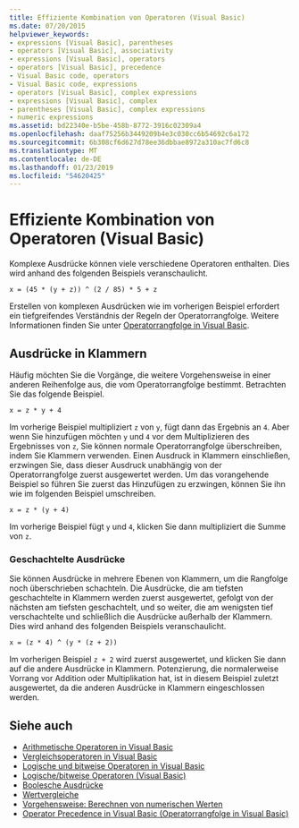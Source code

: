 ```yaml
---
title: Effiziente Kombination von Operatoren (Visual Basic)
ms.date: 07/20/2015
helpviewer_keywords:
- expressions [Visual Basic], parentheses
- operators [Visual Basic], associativity
- expressions [Visual Basic], operators
- operators [Visual Basic], precedence
- Visual Basic code, operators
- Visual Basic code, expressions
- operators [Visual Basic], complex expressions
- expressions [Visual Basic], complex
- parentheses [Visual Basic], complex expressions
- numeric expressions
ms.assetid: bd22340e-b5be-458b-8772-3916c02309a4
ms.openlocfilehash: daaf75256b3449209b4e3c030cc6b54692c6a172
ms.sourcegitcommit: 6b308cf6d627d78ee36dbbae8972a310ac7fd6c8
ms.translationtype: MT
ms.contentlocale: de-DE
ms.lasthandoff: 01/23/2019
ms.locfileid: "54620425"
---
```

# <a name="efficient-combination-of-operators-visual-basic"></a>Effiziente Kombination von Operatoren (Visual Basic)
Komplexe Ausdrücke können viele verschiedene Operatoren enthalten. Dies wird anhand des folgenden Beispiels veranschaulicht.  
  
 `x = (45 * (y + z)) ^ (2 / 85) * 5 + z`  
  
 Erstellen von komplexen Ausdrücken wie im vorherigen Beispiel erfordert ein tiefgreifendes Verständnis der Regeln der Operatorrangfolge. Weitere Informationen finden Sie unter [Operatorrangfolge in Visual Basic](../../../../visual-basic/language-reference/operators/operator-precedence.md).  
  
## <a name="parenthetical-expressions"></a>Ausdrücke in Klammern  
 Häufig möchten Sie die Vorgänge, die weitere Vorgehensweise in einer anderen Reihenfolge aus, die vom Operatorrangfolge bestimmt. Betrachten Sie das folgende Beispiel.  
  
 `x = z * y + 4`  
  
 Im vorherige Beispiel multipliziert `z` von `y`, fügt dann das Ergebnis an `4`. Aber wenn Sie hinzufügen möchten `y` und `4` vor dem Multiplizieren des Ergebnisses von `z`, Sie können normale Operatorrangfolge überschreiben, indem Sie Klammern verwenden. Einen Ausdruck in Klammern einschließen, erzwingen Sie, dass dieser Ausdruck unabhängig von der Operatorrangfolge zuerst ausgewertet werden. Um das vorangehende Beispiel so führen Sie zuerst das Hinzufügen zu erzwingen, können Sie ihn wie im folgenden Beispiel umschreiben.  
  
 `x = z * (y + 4)`  
  
 Im vorherige Beispiel fügt `y` und `4`, klicken Sie dann multipliziert die Summe von `z`.  
  
### <a name="nested-parenthetical-expressions"></a>Geschachtelte Ausdrücke  
 Sie können Ausdrücke in mehrere Ebenen von Klammern, um die Rangfolge noch überschrieben schachteln. Die Ausdrücke, die am tiefsten geschachtelte in Klammern werden zuerst ausgewertet, gefolgt von der nächsten am tiefsten geschachtelt, und so weiter, die am wenigsten tief verschachtelte und schließlich die Ausdrücke außerhalb der Klammern. Dies wird anhand des folgenden Beispiels veranschaulicht.  
  
 `x = (z * 4) ^ (y * (z + 2))`  
  
 Im vorherigen Beispiel `z + 2` wird zuerst ausgewertet, und klicken Sie dann auf die andere Ausdrücke in Klammern. Potenzierung, die normalerweise Vorrang vor Addition oder Multiplikation hat, ist in diesem Beispiel zuletzt ausgewertet, da die anderen Ausdrücke in Klammern eingeschlossen werden.  
  
## <a name="see-also"></a>Siehe auch
- [Arithmetische Operatoren in Visual Basic](../../../../visual-basic/programming-guide/language-features/operators-and-expressions/arithmetic-operators.md)
- [Vergleichsoperatoren in Visual Basic](../../../../visual-basic/programming-guide/language-features/operators-and-expressions/comparison-operators.md)
- [Logische und bitweise Operatoren in Visual Basic](../../../../visual-basic/programming-guide/language-features/operators-and-expressions/logical-and-bitwise-operators.md)
- [Logische/bitweise Operatoren (Visual Basic)](../../../../visual-basic/language-reference/operators/logical-bitwise-operators.md)
- [Boolesche Ausdrücke](../../../../visual-basic/programming-guide/language-features/operators-and-expressions/boolean-expressions.md)
- [Wertvergleiche](../../../../visual-basic/programming-guide/language-features/operators-and-expressions/value-comparisons.md)
- [Vorgehensweise: Berechnen von numerischen Werten](../../../../visual-basic/programming-guide/language-features/operators-and-expressions/how-to-calculate-numeric-values.md)
- [Operator Precedence in Visual Basic (Operatorrangfolge in Visual Basic)](../../../../visual-basic/language-reference/operators/operator-precedence.md)
